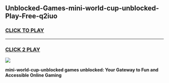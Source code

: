 
## Unblocked-Games-mini-world-cup-unblocked-Play-Free-q2iuo
<h3>
<a href="https://premium76.site?title=mini-world-cup-unblocked&ref=19M">CLICK TO PLAY</a></h3>
<hr>

<h3>
<a href="https://premium76.site?title=mini-world-cup-unblocked&ref=19M">CLICK 2 PLAY</a>
  
</h3>

<a href="https://premium76.site?title=mini-world-cup-unblocked&ref=19M"><img src="https://clearcache.store/games.png"></a>


**mini-world-cup-unblocked games unblocked: Your Gateway to Fun and Accessible Online Gaming**
